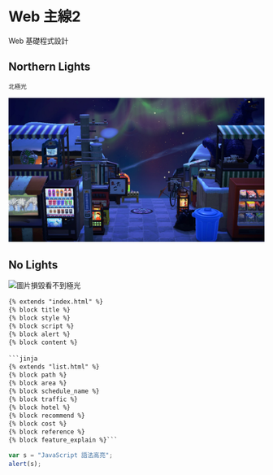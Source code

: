 # Web 主線2
Web 基礎程式設計
## Northern Lights
```bash
北極光
```
![北極光](./image/acnh_northernlight.jpg)
## No Lights
![圖片損毀看不到極光]()

    {% extends "index.html" %}
    {% block title %}
    {% block style %}
    {% block script %}
    {% block alert %}
    {% block content %}

    ```jinja
    {% extends "list.html" %}
    {% block path %}
    {% block area %}
    {% block schedule_name %}
    {% block traffic %}
    {% block hotel %}
    {% block recommend %}
    {% block cost %}
    {% block reference %}
    {% block feature_explain %}```
    
```javascript
var s = "JavaScript 語法高亮";
alert(s);
```
